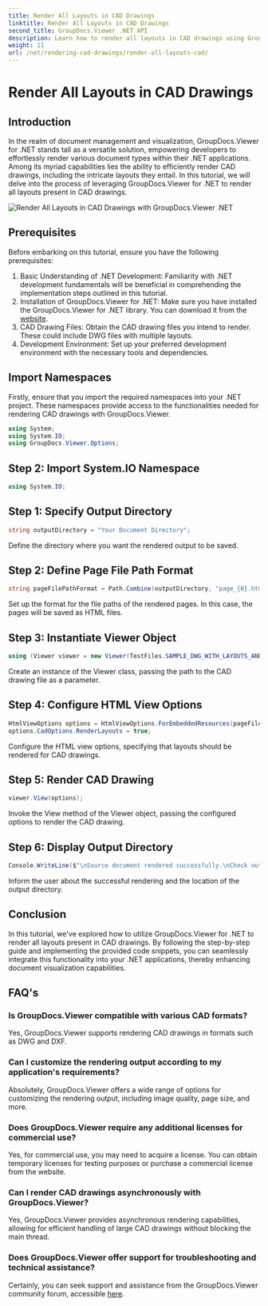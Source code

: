 ```yaml
---
title: Render All Layouts in CAD Drawings
linktitle: Render All Layouts in CAD Drawings
second_title: GroupDocs.Viewer .NET API
description: Learn how to render all layouts in CAD drawings using GroupDocs.Viewer for .NET. Follow our comprehensive tutorial for seamless integration.
weight: 11
url: /net/rendering-cad-drawings/render-all-layouts-cad/
---
```


# Render All Layouts in CAD Drawings

## Introduction
In the realm of document management and visualization, GroupDocs.Viewer for .NET stands tall as a versatile solution, empowering developers to effortlessly render various document types within their .NET applications. Among its myriad capabilities lies the ability to efficiently render CAD drawings, including the intricate layouts they entail. In this tutorial, we will delve into the process of leveraging GroupDocs.Viewer for .NET to render all layouts present in CAD drawings. 

![Render All Layouts in CAD Drawings with GroupDocs.Viewer .NET](/viewer/rendering-cad-drawings/render-all-layouts-in-cad-drawings.png)


## Prerequisites
Before embarking on this tutorial, ensure you have the following prerequisites:
1. Basic Understanding of .NET Development: Familiarity with .NET development fundamentals will be beneficial in comprehending the implementation steps outlined in this tutorial.
2. Installation of GroupDocs.Viewer for .NET: Make sure you have installed the GroupDocs.Viewer for .NET library. You can download it from the [website](https://releases.groupdocs.com/viewer/net/).
3. CAD Drawing Files: Obtain the CAD drawing files you intend to render. These could include DWG files with multiple layouts.
4. Development Environment: Set up your preferred development environment with the necessary tools and dependencies.

## Import Namespaces
Firstly, ensure that you import the required namespaces into your .NET project. These namespaces provide access to the functionalities needed for rendering CAD drawings with GroupDocs.Viewer.

```csharp
using System;
using System.IO;
using GroupDocs.Viewer.Options;
```
## Step 2: Import System.IO Namespace
```csharp
using System.IO;
```
## Step 1: Specify Output Directory
```csharp
string outputDirectory = "Your Document Directory";
```
Define the directory where you want the rendered output to be saved.
## Step 2: Define Page File Path Format
```csharp
string pageFilePathFormat = Path.Combine(outputDirectory, "page_{0}.html");
```
Set up the format for the file paths of the rendered pages. In this case, the pages will be saved as HTML files.
## Step 3: Instantiate Viewer Object
```csharp
using (Viewer viewer = new Viewer(TestFiles.SAMPLE_DWG_WITH_LAYOUTS_AND_LAYERS))
```
Create an instance of the Viewer class, passing the path to the CAD drawing file as a parameter.
## Step 4: Configure HTML View Options
```csharp
HtmlViewOptions options = HtmlViewOptions.ForEmbeddedResources(pageFilePathFormat);
options.CadOptions.RenderLayouts = true;
```
Configure the HTML view options, specifying that layouts should be rendered for CAD drawings.
## Step 5: Render CAD Drawing
```csharp
viewer.View(options);
```
Invoke the View method of the Viewer object, passing the configured options to render the CAD drawing.
## Step 6: Display Output Directory
```csharp
Console.WriteLine($"\nSource document rendered successfully.\nCheck output in {outputDirectory}.");
```
Inform the user about the successful rendering and the location of the output directory.

## Conclusion
In this tutorial, we've explored how to utilize GroupDocs.Viewer for .NET to render all layouts present in CAD drawings. By following the step-by-step guide and implementing the provided code snippets, you can seamlessly integrate this functionality into your .NET applications, thereby enhancing document visualization capabilities.
## FAQ's
### Is GroupDocs.Viewer compatible with various CAD formats?
Yes, GroupDocs.Viewer supports rendering CAD drawings in formats such as DWG and DXF.
### Can I customize the rendering output according to my application's requirements?
Absolutely, GroupDocs.Viewer offers a wide range of options for customizing the rendering output, including image quality, page size, and more.
### Does GroupDocs.Viewer require any additional licenses for commercial use?
Yes, for commercial use, you may need to acquire a license. You can obtain temporary licenses for testing purposes or purchase a commercial license from the website.
### Can I render CAD drawings asynchronously with GroupDocs.Viewer?
Yes, GroupDocs.Viewer provides asynchronous rendering capabilities, allowing for efficient handling of large CAD drawings without blocking the main thread.
### Does GroupDocs.Viewer offer support for troubleshooting and technical assistance?
Certainly, you can seek support and assistance from the GroupDocs.Viewer community forum, accessible [here](https://forum.groupdocs.com/c/viewer/9).

